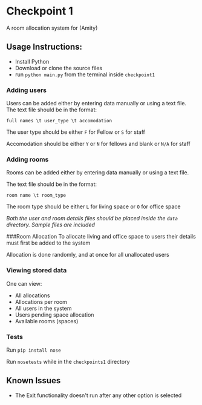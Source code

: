 
# Checkpoint 1
A room allocation system for (Amity)

## Usage Instructions:
* Install Python
* Download or clone the source files
* run `python main.py` from the terminal inside `checkpoint1`

### Adding users
Users can be added either by entering data manually or using a text file.
The text file should be in the format:

`full names \t user_type \t accomodation`

The user type should be either `F` for Fellow or `S` for staff

Accomodation should be either `Y` or `N` for fellows and blank or `N/A` for staff

### Adding rooms
Rooms can be added either by entering data manually or using a text file.

The text file should be in the format:

`room name \t room_type`

The room type should be either `L` for living space or `O` for office space

*Both the user and room details files should be placed inside the `data` directory.*
*Sample files are included*

###Room Allocation
To allocate living and office space to users their details must first be added to the system

Allocation is done randomly, and at once for all unallocated users

### Viewing stored data
One can view:
 - All allocations
 - Allocations per room
 - All users in the system
 - Users pending space allocation
 - Available rooms (spaces)

### Tests
Run `pip install nose`

Run `nosetests` while in the `checkpoints1` directory

## Known Issues
 - The Exit functionality doesn't run after any other option is selected
